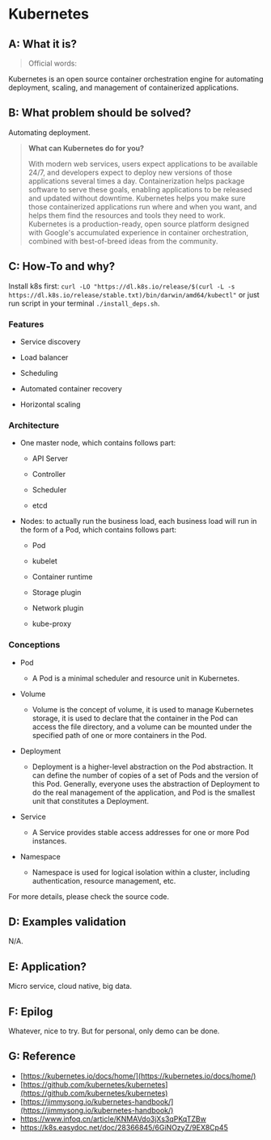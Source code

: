 # Kubernetes

## A: What it is?

> Official words:

Kubernetes is an open source container orchestration engine for automating deployment, scaling, and management of containerized applications.

## B: What problem should be solved?

Automating deployment.

> **What can Kubernetes do for you?**
> 
> With modern web services, users expect applications to be available 24/7, and developers expect to deploy new versions of those applications several times a day. Containerization helps package software to serve these goals, enabling applications to be released and updated without downtime. Kubernetes helps you make sure those containerized applications run where and when you want, and helps them find the resources and tools they need to work. Kubernetes is a production-ready, open source platform designed with Google's accumulated experience in container orchestration, combined with best-of-breed ideas from the community.

## C: How-To and why?

Install k8s first: `curl -LO "https://dl.k8s.io/release/$(curl -L -s https://dl.k8s.io/release/stable.txt)/bin/darwin/amd64/kubectl"` or just run script in your terminal `./install_deps.sh`.

### Features

- Service discovery

- Load balancer

- Scheduling

- Automated container recovery

- Horizontal scaling

### Architecture

- One master node, which contains follows part:
  
  - API Server
  
  - Controller
  
  - Scheduler
  
  - etcd

- Nodes: to actually run the business load, each business load will run in the form of a Pod, which contains follows part:
  
  - Pod
  
  - kubelet
  
  - Container runtime
  
  - Storage plugin
  
  - Network plugin
  
  - kube-proxy

### Conceptions

- Pod
  
  - A Pod is a minimal scheduler and resource unit in Kubernetes.

- Volume
  
  - Volume is the concept of volume, it is used to manage Kubernetes storage, it is used to declare that the container in the Pod can access the file directory, and a volume can be mounted under the specified path of one or more containers in the Pod.

- Deployment
  
  - Deployment is a higher-level abstraction on the Pod abstraction. It can define the number of copies of a set of Pods and the version of this Pod. Generally, everyone uses the abstraction of Deployment to do the real management of the application, and Pod is the smallest unit that constitutes a Deployment.

- Service
  
  - A Service provides stable access addresses for one or more Pod instances.

- Namespace
  
  - Namespace is used for logical isolation within a cluster, including authentication, resource management, etc.

For more details, please check the source code.

## D: Examples validation

N/A.

## E: Application?

Micro service, cloud native, big data.

## F: Epilog

Whatever, nice to try. But for personal, only demo can be done.

## G: Reference

- [https://kubernetes.io/docs/home/](https://kubernetes.io/docs/home/)
- [https://github.com/kubernetes/kubernetes](https://github.com/kubernetes/kubernetes)
- [https://jimmysong.io/kubernetes-handbook/](https://jimmysong.io/kubernetes-handbook/)
- https://www.infoq.cn/article/KNMAVdo3jXs3qPKqTZBw
- https://k8s.easydoc.net/doc/28366845/6GiNOzyZ/9EX8Cp45
